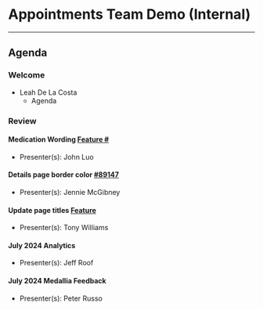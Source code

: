# Appointments Team Demo (Internal) 

---

## Agenda

### Welcome

- Leah De La Costa
  - Agenda

### Review 

#### Medication Wording [Feature #]() 
  - Presenter(s): John Luo

#### Details page border color [#89147]()
  - Presenter(s): Jennie McGibney

#### Update page titles [Feature]() 
  - Presenter(s): Tony Williams

#### July 2024 Analytics
  - Presenter(s): Jeff Roof

#### July 2024 Medallia Feedback 
  - Presenter(s): Peter Russo

